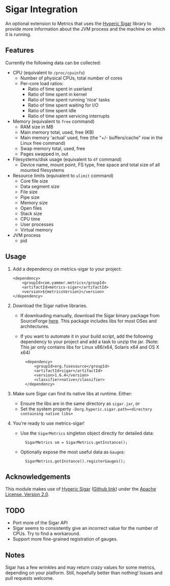 # Sigar Integration #

An optional extension to Metrics that uses the [Hyperic Sigar](http://support.hyperic.com/display/SIGAR/Home) library to provide more information about the JVM process and the machine on which it is running.

## Features ##

Currently the following data can be collected:

* CPU (equivalent to `/proc/cpuinfo`)
    * Number of physical CPUs, total number of cores
    * Per-core load ratios:
        * Ratio of time spent in userland
        * Ratio of time spent in kernel
        * Ratio of time spent running 'nice' tasks
        * Ratio of time spent waiting for I/O
        * Ratio of time spent idle
        * Ratio of time spent servicing interrupts 
* Memory (equivalent to `free` command)
    * RAM size in MB
    * Main memory total, used, free (KB)
    * Main memory 'actual' used, free (the "+/- buffers/cache" row in the Linux free command)
    * Swap memory total, used, free
    * Pages swapped in, out
* Filesystems/disk usage (equivalent to `df` command)
    * Device name, mount point, FS type, free space and total size of all mounted filesystems
* Resource limits (equivalent to `ulimit` command)
    * Core file size
    * Data segment size
    * File size
    * Pipe size
    * Memory size
    * Open files
    * Stack size
    * CPU time
    * User processes
    * Virtual memory
* JVM process
    * pid

## Usage ##

 1. Add a dependency on metrics-sigar to your project:

        <dependency>
            <groupId>com.yammer.metrics</groupId>
            <artifactId>metrics-sigar</artifactId>
            <version>${metricsVersion}</version>
        </dependency>

 2. Download the Sigar native libraries. 
    * If downloading manually, download the Sigar binary package from SourceForge [here](http://sourceforge.net/projects/sigar/files/sigar/1.6/). This package includes libs for most OSes and architectures.
    * If you want to automate it in your build script, add the following dependency to your project and add a task to unzip the jar. (Note: This jar only contains libs for Linux x86/x64, Solaris x64 and OS X x64)
    
            <dependency>
                <groupId>org.fusesource</groupId>
                <artifactId>sigar</artifactId>
                <version>1.6.4</version>
                <classifier>native</classifier>
            </dependency>

 3. Make sure Sigar can find its native libs at runtime. Either:
    * Ensure the libs are in the same directory as `sigar.jar`, or
    * Set the system property `-Dorg.hyperic.sigar.path=<directory containing native libs>`

 4. You're ready to use metrics-sigar! 
    * Use the `SigarMetrics` singleton object directly for detailed data:
    
            SigarMetrics sm = SigarMetrics.getInstance();
    * Optionally expose the most useful data as `Gauge`s:
    
            SigarMetrics.getInstance().registerGauges();

## Acknowledgements ##

This module makes use of [Hyperic Sigar](http://support.hyperic.com/display/SIGAR/Home) ([Github link](https://github.com/hyperic/sigar)) under the [Apache License, Version 2.0](http://www.apache.org/licenses/LICENSE-2.0).

## TODO ##

* Port more of the Sigar API
* Sigar seems to consistently give an incorrect value for the number of CPUs. Try to find a workaround.
* Support more fine-grained registration of gauges.

## Notes ##

Sigar has a few wrinkles and may return crazy values for some metrics, depending on your platform. Still, hopefully better than nothing! Issues and pull requests welcome.